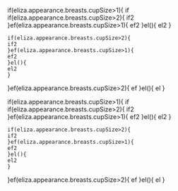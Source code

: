 if(eliza.appearance.breasts.cupSize>1){
if
    if(eliza.appearance.breasts.cupSize>2){
    if2
    }ef(eliza.appearance.breasts.cupSize>1){
    ef2
    }el(){
    el2
    }
    
    if(eliza.appearance.breasts.cupSize>2){
    if2
    }ef(eliza.appearance.breasts.cupSize>1){
    ef2
    }el(){
    el2
    }
    
}ef(eliza.appearance.breasts.cupSize>2){
ef
}el(){
el
}

if(eliza.appearance.breasts.cupSize>1){
if
    if(eliza.appearance.breasts.cupSize>2){
    if2
    }ef(eliza.appearance.breasts.cupSize>1){
    ef2
    }el(){
    el2
    }
    
    if(eliza.appearance.breasts.cupSize>2){
    if2
    }ef(eliza.appearance.breasts.cupSize>1){
    ef2
    }el(){
    el2
    }
    
}ef(eliza.appearance.breasts.cupSize>2){
ef
}el(){
el
}